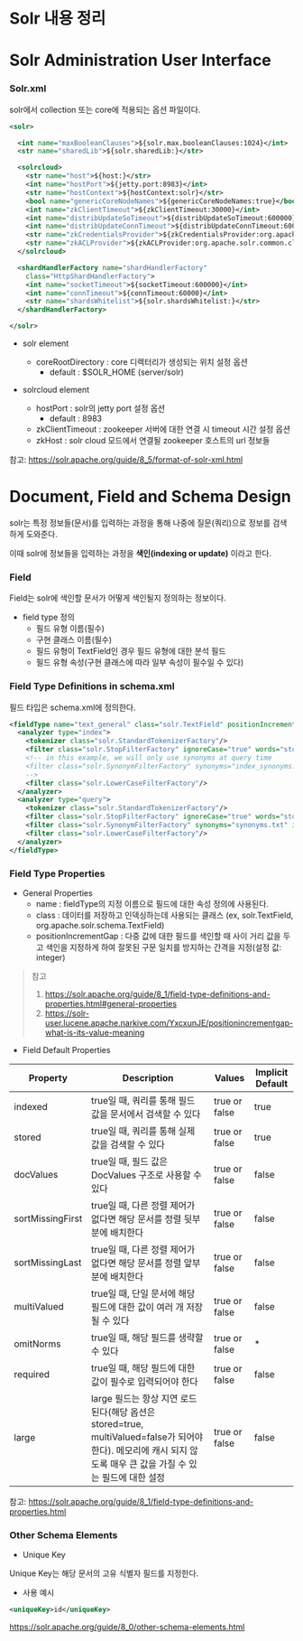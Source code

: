 # Solr 내용 정리

# Solr Administration User Interface

### Solr.xml

solr에서 collection 또는 core에 적용되는 옵션 파일이다.

```xml
<solr>

  <int name="maxBooleanClauses">${solr.max.booleanClauses:1024}</int>
  <str name="sharedLib">${solr.sharedLib:}</str>

  <solrcloud>
    <str name="host">${host:}</str>
    <int name="hostPort">${jetty.port:8983}</int>
    <str name="hostContext">${hostContext:solr}</str>
    <bool name="genericCoreNodeNames">${genericCoreNodeNames:true}</bool>
    <int name="zkClientTimeout">${zkClientTimeout:30000}</int>
    <int name="distribUpdateSoTimeout">${distribUpdateSoTimeout:600000}</int>
    <int name="distribUpdateConnTimeout">${distribUpdateConnTimeout:60000}</int>
    <str name="zkCredentialsProvider">${zkCredentialsProvider:org.apache.solr.common.cloud.DefaultZkCredentialsProvider}</str>
    <str name="zkACLProvider">${zkACLProvider:org.apache.solr.common.cloud.DefaultZkACLProvider}</str>
  </solrcloud>

  <shardHandlerFactory name="shardHandlerFactory"
    class="HttpShardHandlerFactory">
    <int name="socketTimeout">${socketTimeout:600000}</int>
    <int name="connTimeout">${connTimeout:60000}</int>
    <str name="shardsWhitelist">${solr.shardsWhitelist:}</str>
  </shardHandlerFactory>

</solr>
```

- solr element
  - coreRootDirectory : core 디렉터리가 생성되는 위치 설정 옵션
    - default : $SOLR_HOME (server/solr)

- solrcloud element
  - hostPort : solr의 jetty port 설정 옵션
    - default : 8983
  - zkClientTimeout : zookeeper 서버에 대한 연결 시 timeout 시간 설정 옵션
  - zkHost : solr cloud 모드에서 연결될 zookeeper 호스트의 url 정보들

참고: https://solr.apache.org/guide/8_5/format-of-solr-xml.html
 
# Document, Field and Schema Design

solr는 특정 정보들(문서)를 입력하는 과정을 통해 나중에 질문(쿼리)으로 정보를 검색하게 도와준다.

이때 solr에 정보들을 입력하는 과정을 **색인(indexing or update)** 이라고 한다.

### Field

Field는 solr에 색인할 문서가 어떻게 색인될지 정의하는 정보이다.

- field type 정의
  - 필드 유형 이름(필수)
  - 구현 클래스 이름(필수)
  - 필드 유형이 TextField인 경우 필드 유형에 대한 분석 필드
  - 필드 유형 속성(구현 클래스에 따라 일부 속성이 필수일 수 있다)

### Field Type Definitions in schema.xml

필드 타입은 schema.xml에 정의한다.

```xml
<fieldType name="text_general" class="solr.TextField" positionIncrementGap="100"> 
  <analyzer type="index"> 
    <tokenizer class="solr.StandardTokenizerFactory"/>
    <filter class="solr.StopFilterFactory" ignoreCase="true" words="stopwords.txt" />
    <!-- in this example, we will only use synonyms at query time
    <filter class="solr.SynonymFilterFactory" synonyms="index_synonyms.txt" ignoreCase="true" expand="false"/>
    -->
    <filter class="solr.LowerCaseFilterFactory"/>
  </analyzer>
  <analyzer type="query">
    <tokenizer class="solr.StandardTokenizerFactory"/>
    <filter class="solr.StopFilterFactory" ignoreCase="true" words="stopwords.txt" />
    <filter class="solr.SynonymFilterFactory" synonyms="synonyms.txt" ignoreCase="true" expand="true"/>
    <filter class="solr.LowerCaseFilterFactory"/>
  </analyzer>
</fieldType>
```

### Field Type Properties

- General Properties
  - name : fieldType의 지정 이름으로 필드에 대한 속성 정의에 사용된다.
  - class : 데이터를 저장하고 인덱싱하는데 사용되는 클래스 (ex, solr.TextField, org.apache.solr.schema.TextField)
  - positionIncrementGap : 다중 값에 대한 필드를 색인할 때 사이 거리 값을 두고 색인을 지정하게 하여 잘못된 구문 일치를 방지하는 간격을 지정(설정 값: integer)

>참고
>1. https://solr.apache.org/guide/8_1/field-type-definitions-and-properties.html#general-properties
>2. https://solr-user.lucene.apache.narkive.com/YxcxunJE/positionincrementgap-what-is-its-value-meaning


- Field Default Properties

|Property|Description|Values|Implicit Default|
|---|---|---|---|
|indexed|true일 때, 쿼리를 통해 필드 값을 문서에서 검색할 수 있다|true or false|true|
|stored|true일 때, 쿼리를 통해 실제 값을 검색할 수 있다|true or false|true|
|docValues|true일 때, 필드 값은 DocValues 구조로 사용할 수 있다|true or false|false|
|sortMissingFirst|true일 때, 다른 정렬 제어가 없다면 해당 문서를 정렬 뒷부분에 배치한다|true or false|false|
|sortMissingLast|true일 때, 다른 정렬 제어가 없다면 해당 문서를 정렬 앞부분에 배치한다|true or false|false|
|multiValued|true일 때, 단일 문서에 해당 필드에 대한 값이 여러 개 저장될 수 있다|true or false|false|
|omitNorms|true일 때, 해당 필드를 생략할 수 있다|true or false|*|
|required|true일 때, 해당 필드에 대한 값이 필수로 입력되어야 한다|true or false|false|
|large|large 필드는 항상 지연 로드된다(해당 옵션은 stored=true, multiValued=false가 되어야 한다). 메모리에 캐시 되지 않도록 매우 큰 값을 가질 수 있는 필드에 대한 설정|true or false|false|

참고: https://solr.apache.org/guide/8_1/field-type-definitions-and-properties.html

### Other Schema Elements

- Unique Key

Unique Key는 해당 문서의 고유 식별자 필드를 지정한다.

- 사용 예시

```xml
<uniqueKey>id</uniqueKey>
```

https://solr.apache.org/guide/8_0/other-schema-elements.html
